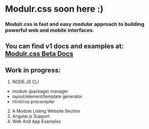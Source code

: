 # Modulr.css soon here :) 
### Modulr.css is fast and easy modular approach to building powerful web and mobile interfaces.
You can find v1 docs and examples at: [Modulr.css Beta Docs](https://decorator.io/modulr/) 
---
Work in progress:
---
1. NODE.JS CLI
 * module (package) manager
 * layout/element/template generator
 * html/css precompiler
2. A Module Listing Website Section
3. Angular.js Support
4. Web And App Examples
